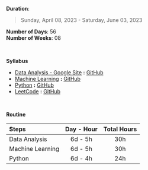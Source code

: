 **Duration**:  
>  Sunday, April 08, 2023 - Saturday, June 03, 2023

**Number of Days**: 56  
**Number of Weeks**: 08

<br>

**Syllabus**
  * [Data Analysis - Google Site](https://grow.google/certificates/data-analytics/#?modal_active=none) **:** [GitHub]()
  * [Machine Learning](https://www.coursera.org/specializations/machine-learning-introduction) **:** [GitHub]()
  * [Python](https://www.freecodecamp.org/learn/scientific-computing-with-python/) **:** [GitHub]()
  *  [LeetCode](https://leetcode.com/explore/)  **:** [GitHub]()

<br>

**Routine**

  | Steps           | Day - Hour | Total Hours |
  |:----------------| :---------:| :----------:|
  | Data Analysis   |   6d - 5h  |     30h     |
  | Machine Learning|   6d - 5h  |     30h     |
  | Python          |   6d - 4h  |     24h     |
  

  